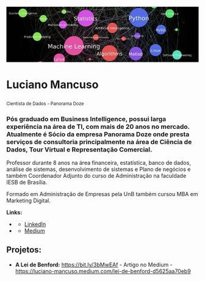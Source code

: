 <p align="left">
  <img src="Capa_Linkedin.jpg" >
</p>

# Luciano Mancuso
<sub>Cientista de Dados - Panorama Doze</sub>

### Pós graduado em Business Intelligence, possui larga experiência na área de TI, com mais de 20 anos no mercado. Atualmente é Sócio da empresa Panorama Doze onde presta serviços de consultoria principalmente na área de Ciência de Dados, Tour Virtual e Representação Comercial.

Professor durante 8 anos na área financeira, estatística, banco de dados, análise de sistemas, desenvolvimento de sistemas e Plano de negócios e também Coordenador Adjunto do curso de Administração na faculdade IESB de Brasília.

Formado em Administração de Empresas pela UnB também cursou MBA em Marketing Digital. 


**Links:**
* * [LinkedIn](https://www.linkedin.com/in/luciano-mancuso-ti)
* * [Medium](https://medium.com/@luciano.mancuso)


## Projetos:

* **A Lei de Benford:** https://bit.ly/3bMwEAf - Artigo no Medium - https://luciano-mancuso.medium.com/lei-de-benford-d5625aa70eb9
